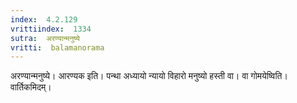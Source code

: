 ```yaml
---
index:  4.2.129
vrittiindex:  1334
sutra:  अरण्यान्मनुष्ये
vritti:  balamanorama 
---
```


अरण्यान्मनुष्ये। आरण्यक इति। पन्था अध्यायो न्यायो विहारो मनुष्यो हस्ती वा। वा गोमयेष्विति। वार्तिकमिदम्।

